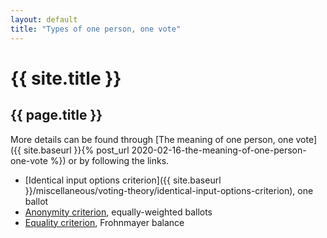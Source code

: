 ```yaml
---
layout: default
title: "Types of one person, one vote"
---
```

# {{ site.title }}
## {{ page.title }}

More details can be found through [The meaning of one person, one vote]({{ site.baseurl }}{% post_url 2020-02-16-the-meaning-of-one-person-one-vote %}) or by following the links.

* [Identical input options criterion]({{ site.baseurl }}/miscellaneous/voting-theory/identical-input-options-criterion), one ballot
* [Anonymity criterion](https://electowiki.org/wiki/Neutrality_criterion), equally-weighted ballots
* [Equality criterion](https://www.equal.vote/theequalvote), Frohnmayer balance